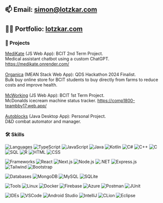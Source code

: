 ## 📫 Email: simon@lotzkar.com
## 👨‍💻 Portfolio: [lotzkar.com](https://lotzkar.com)
   ### 🚀 Projects
   [MediKate](https://github.com/Danton1/2800-202410-BBY34) (JS Web App): BCIT 2nd Term Project.
   <br/>
      Medical assistant chatbot using a custom ChatGPT. https://medikate.onrender.com/
      <br/>
   <br/>
   [Organica](https://devpost.com/software/qds) (MEAN Stack Web App): QDS Hackathon 2024 Finalist. 
      <br/>
      Bulk buy online store for BCIT students to buy directly from farms to reduce costs and improve health. 
      <br/>
   <br/>
   [McWorking](https://github.com/simonlotzkar/1800_20233_BBYTeam17) (JS Web App): BCIT 1st Term Project. 
      <br/>
      McDonalds icecream machine status tracker. https://comp1800-teambby17.web.app/ 
      <br/>
   <br/>
   [Autoblocks](https://github.com/simonlotzkar/autoblocks) (Java Desktop App): Personal Project. 
      <br/>
      D&D combat automator and manager. 
      <br/>

   ### 🛠 Skills
   
   ![Languages](https://img.shields.io/badge/Languages-grey?style=flat-square&logo=database)
   ![TypeScript](https://img.shields.io/badge/-TypeScript-black?style=flat-square&logo=typescript)
   ![JavaScript](https://img.shields.io/badge/-JavaScript-black?style=flat-square&logo=javascript)
   ![Java](https://img.shields.io/badge/-Java-black?style=flat-square&logo=java)
   ![Kotlin](https://img.shields.io/badge/-Kotlin-black?style=flat-square&logo=kotlin)
   ![C#](https://img.shields.io/badge/-C%23-black?style=flat-square&logo=csharp)
   ![C++](https://img.shields.io/badge/-C%2B%2B-black?style=flat-square&logo=cplusplus)
   ![C](https://img.shields.io/badge/-C-black?style=flat-square&logo=c)
   ![SQL](https://img.shields.io/badge/-SQL-black?style=flat-square&logo=sql)
   ![R](https://img.shields.io/badge/-R-black?style=flat-square&logo=r)
   ![HTML](https://img.shields.io/badge/-HTML-black?style=flat-square&logo=html5)
   ![CSS](https://img.shields.io/badge/-CSS-black?style=flat-square&logo=css3)
   
   ![Frameworks](https://img.shields.io/badge/Frameworks-grey?style=flat-square&logo=database)
   ![React](https://img.shields.io/badge/-React-black?style=flat-square&logo=react)
   ![Next.js](https://img.shields.io/badge/-Next.js-black?style=flat-square&logo=nextdotjs)
   ![Node.js](https://img.shields.io/badge/-Node.js-black?style=flat-square&logo=node.js)
   ![.NET](https://img.shields.io/badge/-NET-black?style=flat-square&logo=dotnet)
   ![Express.js](https://img.shields.io/badge/-Express.js-black?style=flat-square&logo=express)
   ![Tailwind](https://img.shields.io/badge/-Tailwind-black?style=flat-square&logo=tailwindcss)
   ![Bootstrap](https://img.shields.io/badge/-Bootstrap-black?style=flat-square&logo=bootstrap)

   ![Databases](https://img.shields.io/badge/Databases-grey?style=flat-square&logo=database)
   ![MongoDB](https://img.shields.io/badge/-MongoDB-black?style=flat-square&logo=mongodb)
   ![MySQL](https://img.shields.io/badge/-MySQL-black?style=flat-square&logo=mysql)
   ![SQLite](https://img.shields.io/badge/-SQLite-black?style=flat-square&logo=sqlite)
   
   ![Tools](https://img.shields.io/badge/Tools-grey?style=flat-square&logo=database)
   ![Linux](https://img.shields.io/badge/-Linux-black?style=flat-square&logo=linux)
   ![Docker](https://img.shields.io/badge/-Docker-black?style=flat-square&logo=docker)
   ![Firebase](https://img.shields.io/badge/-Firebase-black?style=flat-square&logo=firebase)
   ![Azure](https://img.shields.io/badge/-Azure-black?style=flat-square&logo=azure)
   ![Postman](https://img.shields.io/badge/-Postman-black?style=flat-square&logo=postman)
   ![JUnit](https://img.shields.io/badge/-JUnit-black?style=flat-square&logo=junit5)

   ![IDEs](https://img.shields.io/badge/IDEs-grey?style=flat-square&logo=database)
   ![VSCode](https://img.shields.io/badge/-VSCode-black?style=flat-square&logo=visualstudiocode)
   ![Android Studio](https://img.shields.io/badge/-Android%20Studio-black?style=flat-square&logo=androidstudio)
   ![IntelliJ](https://img.shields.io/badge/-IntelliJ-black?style=flat-square&logo=intellijidea)
   ![CLion](https://img.shields.io/badge/-CLion-black?style=flat-square&logo=clion)
   ![Eclipse](https://img.shields.io/badge/-Eclipse-black?style=flat-square&logo=eclipse)
